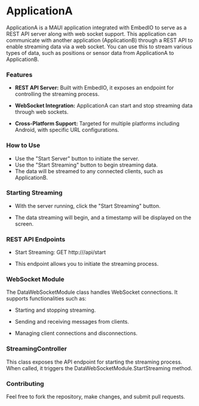 # ApplicationA

ApplicationA is a MAUI application integrated with EmbedIO to serve as a REST API server along with web socket support. This application can communicate with another application (ApplicationB) through a REST API to enable streaming data via a web socket. You can use this to stream various types of data, such as positions or sensor data from ApplicationA to ApplicationB.

### **Features**

  * **REST API Server:** Built with EmbedIO, it exposes an endpoint for controlling the streaming process.
  
  * **WebSocket Integration:** ApplicationA can start and stop streaming data through web sockets.
  
  * **Cross-Platform Support:** Targeted for multiple platforms including Android, with specific URL configurations.

### **How to Use**

* Use the "Start Server" button to initiate the server.
* Use the "Start Streaming" button to begin streaming data.
* The data will be streamed to any connected clients, such as ApplicationB.

### **Starting Streaming**

* With the server running, click the "Start Streaming" button.

* The data streaming will begin, and a timestamp will be displayed on the screen.

### **REST API Endpoints**

* Start Streaming: GET http://<url>/api/start

* This endpoint allows you to initiate the streaming process.

### **WebSocket Module**

The DataWebSocketModule class handles WebSocket connections. It supports functionalities such as:

* Starting and stopping streaming.

* Sending and receiving messages from clients.

* Managing client connections and disconnections.

### **StreamingController**

This class exposes the API endpoint for starting the streaming process. When called, it triggers the DataWebSocketModule.StartStreaming method.

### **Contributing**
Feel free to fork the repository, make changes, and submit pull requests.

